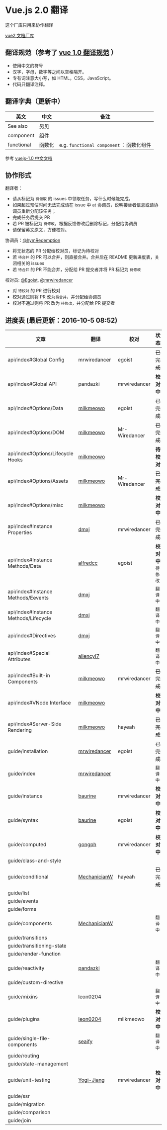 # Vue.js 2.0 翻译

这个厂库只用来协作翻译

[vue2 文档厂库](https://github.com/hayeah/vuejs.org)

## 翻译规范（参考了 [vue 1.0 翻译规范](https://github.com/vuejs/cn.vuejs.org/blob/lang-zh/CONTRIBUTING.md#翻译) ）

* 使用中文的符号
* 汉字，字母，数字等之间以空格隔开。
* 专有词注意大小写，如 HTML，CSS，JavaScript。
* 代码只翻译注释。

## 翻译字典（更新中）

英文 | 中文 | 备注 |
---- | ---- | ---- |
See also | 另见
component | 组件
functional | 函数化| e.g. `functional component` ：函数化组件


参考 [vuejs-1.0 中文文档](http://cn.vuejs.org/)

## 协作形式

翻译者：

* 请从标记为 `待领取` 的 issues 中领取任务，写什么时候能完成。
* 如果超过预估时间无法完成请在 issue 中 at 协调员，说明接替者信息或请协调员重新分配该任务；
* 完成任务后提交 PR
* 若 PR 被标记为 `待修改`，根据反馈修改后删除标记，分配给协调员
* 请保留英文原文，方便校对。

协调员：[@hymRedemption](https://github.com/hymRedemption)

* 将无状态的 PR 分配给校对员，标记为待校对
* 若 `待合并` 的 PR 可以合并，则直接合并。合并后在 README 更新进度表，关闭相关的 issues
* 若 `待合并` 的 PR 不能合并，分配给 PR 提交者并将 PR 标记为 `待修改`

校对员: [@Egoist](https://github.com/egoist), [@mrwiredancer](https://github.com/Mr-Wiredancer)

* 对 `待校对` 的 PR 进行校对
* 校对通过则将 PR 改为`待合并`，并分配给协调员
* 校对不通过则将 PR 改为 `待修改`，并分配给 PR 提交者

## 进度表 (最后更新：2016-10-5 08:52)

文章 | 翻译 | 校对 | 状态 |
---- | ---- | ---- | ---- |
api/index#Global Config | mrwiredancer | egoist | ~~已完成~~
api/index#Global API | pandazki |mrwiredancer | **校对中**
api/index#Options/Data |[milkmeowo](https://github.com/milkmeowo)| egoist| ~~已完成~~
api/index#Options/DOM |[milkmeowo](https://github.com/milkmeowo)| Mr-Wiredancer | ~~已完成~~
api/index#Options/Lifecycle Hooks |[milkmeowo](https://github.com/milkmeowo)| | **待校对**
api/index#Options/Assets|[milkmeowo](https://github.com/milkmeowo)| Mr-Wiredancer|  ~~已完成~~
api/index#Options/misc |[milkmeowo](https://github.com/milkmeowo)| | **校对中**
api/index#Instance Properties | [dmxj](https://github.com/dmxj) |mrwiredancer| ~~已完成~~
api/index#Instance Methods/Data | [alfredcc](https://github.com/alfredcc) |egoist| **校对中** `待修改`
api/index#Instance Methods/Eevents |[dmxj](https://github.com/dmxj)| |`翻译中`
api/index#Instance Methods/Lifecycle |[dmxj](https://github.com/dmxj)| | `翻译中`
api/index#Directives |[dmxj](https://github.com/dmxj)| |`翻译中`
api/index#Special Attributes |[aliencyl7](https://github.com/aliencyl7)| | `翻译中`
api/index#Built-in Components |[milkmeowo](https://github.com/milkmeowo)| mrwiredancer|~~已完成~~
api/index#VNode Interface |[milkmeowo](https://github.com/milkmeowo)| | **校对中**
api/index#Server-Side Rendering |[milkmeowo](https://github.com/milkmeowo)| hayeah | ~~已完成~~
guide/installation |  [mrwiredancer](https://github.com/Mr-Wiredancer) | egoist | ~~已完成~~
guide/index | [mrwiredancer](https://github.com/Mr-Wiredancer) | | `翻译中`
guide/instance | [baurine](https://github.com/baurine)| mrwiredancer| **校对中**
guide/syntax |[baurine](https://github.com/baurine)|egoist| **校对中**
guide/computed |[gongph](https://github.com/gongph) |mrwiredancer | **校对中**
guide/class-and-style |
guide/conditional |[MechanicianW](https://github.com/MechanicianW) | hayeah | ~~已完成~~
guide/list |
guide/events |
guide/forms |
guide/components |[MechanicianW](https://github.com/MechanicianW) | | `翻译中`
guide/transitions |
guide/transitioning-state |
guide/render-function |
guide/reactivity |[pandazki](https://github.com/pandazki) | | `翻译中`
guide/custom-directive |
guide/mixins | [leon0204](https://github.com/leon0204) | | `翻译中`
guide/plugins |[leon0204](https://github.com/leon0204) | milkmeowo|**校对中**
guide/single-file-components | [seaify](https://github.com/seaify) | | `翻译中`
guide/routing |
guide/state-management |
guide/unit-testing |[Yogi-Jiang](https://github.com/Yogi-Jiang) | mrwiredancer | **校对中**
guide/ssr |
guide/migration |
guide/comparison |
guide/join |

